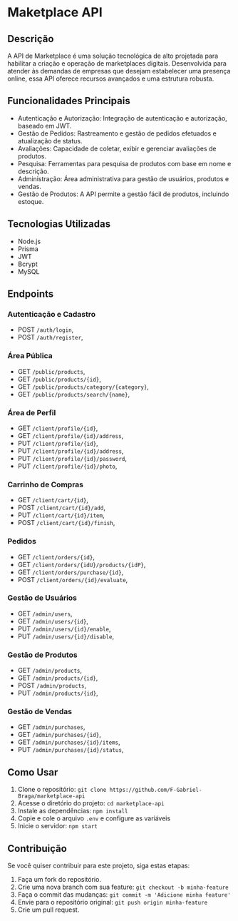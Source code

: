 # Maketplace API

## Descrição
A API de Marketplace é uma solução tecnológica de alto projetada para habilitar a criação e operação
de marketplaces digitais. Desenvolvida para atender às demandas de empresas que desejam estabelecer
uma presença online, essa API oferece recursos avançados e uma estrutura robusta.

## Funcionalidades Principais
* Autenticação e Autorização: Integração de autenticação e autorização, baseado em JWT.
* Gestão de Pedidos: Rastreamento e gestão de pedidos efetuados e atualização de status.
* Avaliações: Capacidade de coletar, exibir e gerenciar avaliações de produtos.
* Pesquisa: Ferramentas para pesquisa de produtos com base em nome e descrição.
* Administração: Área administrativa para gestão de usuários, produtos e vendas.
* Gestão de Produtos: A API permite a gestão fácil de produtos, incluindo estoque.

## Tecnologias Utilizadas
* Node.js
* Prisma
* JWT
* Bcrypt
* MySQL

## Endpoints
### Autenticação e Cadastro
* POST `/auth/login`,
* POST `/auth/register`,

### Área Pública
* GET `/public/products`,
* GET `/public/products/{id}`,
* GET `/public/products/category/{category}`,
* GET `/public/products/search/{name}`,

### Área de Perfil
* GET `/client/profile/{id}`,
* GET `/client/profile/{id}/address`,
* PUT `/client/profile/{id}`,
* PUT `/client/profile/{id}/address`,
* PUT `/client/profile/{id}/password`,
* PUT `/client/profile/{id}/photo`,

### Carrinho de Compras
* GET `/client/cart/{id}`,
* POST `/client/cart/{id}/add`,
* PUT `/client/cart/{id}/item`,
* POST `/client/cart/{id}/finish`,

### Pedidos
* GET `/client/orders/{id}`,
* GET `/client/orders/{idU}/products/{idP}`,
* GET `/client/orders/purchase/{id}`,
* POST `/client/orders/{id}/evaluate`,

### Gestão de Usuários
* GET `/admin/users`,
* GET `/admin/users/{id}`,
* PUT `/admin/users/{id}/enable`,
* PUT `/admin/users/{id}/disable`,

### Gestão de Produtos
* GET `/admin/products`,
* GET `/admin/products/{id}`,
* POST `/admin/products`,
* PUT `/admin/products/{id}`,

### Gestão de Vendas
* GET `/admin/purchases`,
* GET `/admin/purchases/{id}`,
* GET `/admin/purchases/{id}/items`,
* PUT `/admin/purchases/{id}/status`,

## Como Usar
 1. Clone o repositório: `git clone https://github.com/F-Gabriel-Braga/marketplace-api`
 2. Acesse o diretório do projeto: `cd marketplace-api`
 3. Instale as dependências: `npm install`
 4. Copie e cole o arquivo `.env` e configure as variáveis
 5. Inicie o servidor: `npm start`

## Contribuição
Se você quiser contribuir para este projeto, siga estas etapas:
1. Faça um fork do repositório.
2. Crie uma nova branch com sua feature: `git checkout -b minha-feature`
3. Faça o commit das mudanças: `git commit -m 'Adicione minha feature'`
4. Envie para o repositório original: `git push origin minha-feature`
5. Crie um pull request.
